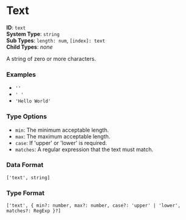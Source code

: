 # Text

**ID**: `text`  
**System Type**: `string`  
**Sub Types**: `length: num`, `[index]: text`    
**Child Types**: *none*  

A string of zero or more characters.

### Examples

- `''`
- `' '`
- `'Hello World'`

### Type Options

- `min`: The minimum acceptable length.
- `max`: The maximum acceptable length.
- `case`: If 'upper' or 'lower' is required.
- `matches`: A regular expression that the text must match.

### Data Format

```
['text', string]
```

### Type Format

```
['text', { min?: number, max?: number, case?: 'upper' | 'lower', matches?: RegExp }?]
```
